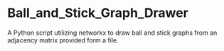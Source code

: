 # Ball_and_Stick_Graph_Drawer
A Python script utilizing networkx to draw ball and stick graphs from an adjacency matrix provided form a file.
